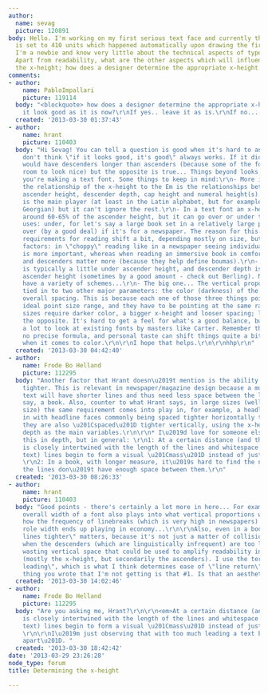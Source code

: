 ```yaml
---
author:
  name: sevag
  picture: 120891
body: Hello. I'm working on my first serious text face and currently the x-height
  is set to 410 units which happened automatically upon drawing the first character.
  I'm a newbie and know very little about the technical aspects of typeface design.
  Apart from readability, what are the other aspects which will influence when deciding
  the x-height; how does a designer determine the appropriate x-height.  Thank you.
comments:
- author:
    name: PabloImpallari
    picture: 119114
  body: "<blockquote> how does a designer determine the appropriate x-height.</blockquote>\r\nDoes
    it look good as it is now?\r\nIf yes.. leave it as is.\r\nIf no... change it."
  created: '2013-03-30 01:37:43'
- author:
    name: hrant
    picture: 110403
  body: "Hi Sevag! You can tell a question is good when it's hard to answer...  :-)\r\n\r\nI
    don't think \"if it looks good, it's good\" always works. If it did, text fonts
    would have descenders longer than ascenders (because some of the former need more
    room to look nice) but the opposite is true... Things beyond looks matter when
    you're making a text font. Some things to keep in mind:\r\n- More important than
    the relationship of the x-height to the Em is the relationships between the x-height,
    ascender height, descender depth, cap height and numeral height(s). The x-height
    is the main player (at least in the Latin alphabet, but for example not in the
    Georgian) but it can't ignore the rest.\r\n- In a text font an x-height is usually
    around 60-65% of the ascender height, but it can go over or under that for specific
    uses: under, for let's say a large book set in a relatively large point size;
    over (by a good deal) if it's for a newspaper. The reason for this is that the
    requirements for reading shift a bit, depending mostly on size, but also other
    factors: in \"choppy\" reading like in a newspaper seeing individual letters clearly
    is more important, whereas when reading an immersive book in comfort the ascenders
    and descenders matter more (because they help define boumas).\r\n- Cap height
    is typically a little under ascender height, and descender depth is less than
    ascender height (sometimes by a good amount - check out Berling). Numerals can
    have a variety of schemes...\r\n- The big one... The vertical proportions are
    tied in to two other major parameters: the color (darkness) of the font, and the
    overall spacing. This is because each one of those three things points to a certain
    ideal point size range, and they have to be pointing at the same range. Smaller
    sizes require darker color, a bigger x-height and looser spacing; larger sizes,
    the opposite. It's hard to get a feel for what's a good balance, but it helps
    a lot to look at existing fonts by masters like Carter. Remember though that there's
    no precise formula, and personal taste can shift things quite a bit, especially
    when it comes to color.\r\n\r\nI hope that helps.\r\n\r\nhhp\r\n"
  created: '2013-03-30 04:42:40'
- author:
    name: Frode Bo Helland
    picture: 112295
  body: "Another factor that Hrant doesn\u2019t mention is the ability to pack lines
    tighter. This is relevant in newspaper/magazine design because a multi-column
    text will have shorter lines and thus need less space between the lines* than,
    say, a book. Also, counter to what Hrant says, in large sizes (well above text
    size) the same requirement comes into play in, for example, a headline. This ties
    in with headline faces commonly being spaced tighter horizontally than text faces:
    they are also \u201Cspaced\u201D tighter vertically, using the x-height and descender
    depth as the main variables.\r\n\r\n* I\u2019d love for someone else to explain
    this in depth, but in general: \r\n1: At a certain distance (and this distance
    is closely intertwined with the length of the lines and whitespace around the
    text) lines begin to form a visual \u201Cmass\u201D instead of just separate lines.
    \r\n2: In a book, with longer measure, it\u2019s hard to find the next line if
    the lines don\u2019t have enough space between them.\r\n"
  created: '2013-03-30 08:26:33'
- author:
    name: hrant
    picture: 110403
  body: "Good points - there's certainly a lot more in here... For example that the
    overall width of a font also plays into what vertical proportions work well; and
    how the frequency of linebreaks (which is very high in newspapers) affects what
    role width ends up playing in economy...\r\n\r\nAlso, even in a book \"packing
    lines tighter\" matters, because it's not just a matter of collision. For example
    when the descenders (which are linguistically infrequent) are too long you're
    wasting vertical space that could be used to amplify readability in other regions
    (mostly the x-height, but secondarily the ascenders). I use the term \"apparent
    leading\", which is what I think determines ease of \"line return\" when reading.\r\n\r\nOne
    thing you wrote that I'm not getting is that #1. Is that an aesthetic issue?\r\n\r\nhhp\r\n"
  created: '2013-03-30 14:02:46'
- author:
    name: Frode Bo Helland
    picture: 112295
  body: "Are you asking me, Hrant?\r\n\r\n<em>At a certain distance (and this distance
    is closely intertwined with the length of the lines and whitespace around the
    text) lines begin to form a visual \u201Cmass\u201D instead of just separate lines.</em>
    \r\n\r\nI\u2019m just observing that with too much leading a text block \u201Cfalls
    apart\u201D. "
  created: '2013-03-30 18:42:42'
date: '2013-03-29 23:26:28'
node_type: forum
title: Determining the x-height

---
```

